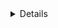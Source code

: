 <details closed>
    
<h1 align="center"> Caio Lobo </h1>

    
<div align="center">
<b>Back end Developer | Java | Spring Boot | 🧑‍💻☕</b>
<br>
<br>

<blockquote>
    <p><i>
        A curious individual with a thirst for knowledge and a desire to explore different cultures and ways of thinking, who is always open to new experiences and perspectives. 🌎🤝🎓
    </i></p>
</blockquote>
</div>

---

<div align="right" style="margin:auto">
     <a href="https://github.com/caioedlobo">
        <img height="185em" src="https://github-readme-stats.vercel.app/api/top-langs/?username=caioedlobo&hide=html,jupyter%20notebook&langs_count=6&hide_border=true&layout=compact&show_icons=true&line_height=27&langs_count=10&theme=transparent&title_color=4a86d1&custom_title=My%20favorite%20languages"
       alt="Most used languages" align="right">
    </a>
</div>


Hey there!! I am Caio :wave:😊

Welcome to my Github page! I'm a Java Back-end developer with expertise in Spring Boot framework. With a Bachelor's degree in Computer Engineering and a specialization in Java Back-end development.

I have experience with technologies such as React.js, Node.js, and Spring Boot, and have worked on academic projects for about a year.

I have knowledge in **Java**, Python, HTML, CSS, Javascript, Selenium, **Maven**, **Spring Boot**, **React.j**s, Node.js,**SQL**, IntelliJ IDE, **Git**, Github, RabbitMQ, Kafka, and Docker.

My main skills include back-end development with Java and Spring Boot, Spring MVC, Spring Data, planning and developing structures for monolithic and microservice REST APIs, unit and integration testing, and maintenance of monolithic software based on microservices.

---

<div align="center">

[![LinkedIn](https://img.shields.io/badge/linkedin-%230077B5.svg?style=for-the-badge&logo=linkedin&logoColor=white)](https://www.linkedin.com/in/caioeduardolobo/)

</div>
    
</details>
